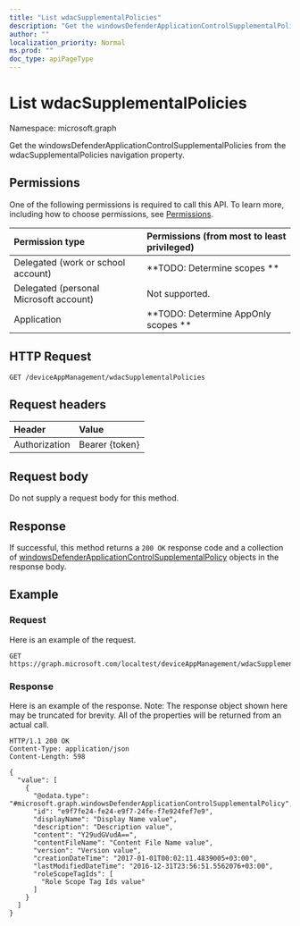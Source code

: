 ```yaml
---
title: "List wdacSupplementalPolicies"
description: "Get the windowsDefenderApplicationControlSupplementalPolicies from the wdacSupplementalPolicies navigation property."
author: ""
localization_priority: Normal
ms.prod: ""
doc_type: apiPageType
---
```


# List wdacSupplementalPolicies

Namespace: microsoft.graph

Get the windowsDefenderApplicationControlSupplementalPolicies from the wdacSupplementalPolicies navigation property.

## Permissions
One of the following permissions is required to call this API. To learn more, including how to choose permissions, see [Permissions](/concepts/permissions-reference.md).

|Permission type|Permissions (from most to least privileged)|
|:---|:---|
|Delegated (work or school account)|**TODO: Determine scopes **|
|Delegated (personal Microsoft account)|Not supported.|
|Application|**TODO: Determine AppOnly scopes **|

## HTTP Request
<!-- {
  "blockType": "ignored"
}
-->
``` http
GET /deviceAppManagement/wdacSupplementalPolicies
```

## Request headers
|Header|Value|
|:---|:---|
|Authorization|Bearer {token}|

## Request body
Do not supply a request body for this method.

## Response
If successful, this method returns a `200 OK` response code and a collection of [windowsDefenderApplicationControlSupplementalPolicy](../resources/windowsdefenderapplicationcontrolsupplementalpolicy.md) objects in the response body.

## Example

### Request
Here is an example of the request.
<!-- {
  "blockType": "request",
  "name": "get_windowsdefenderapplicationcontrolsupplementalpolicy"
}
-->
``` http
GET https://graph.microsoft.com/localtest/deviceAppManagement/wdacSupplementalPolicies
```

### Response
Here is an example of the response. Note: The response object shown here may be truncated for brevity. All of the properties will be returned from an actual call.
<!-- {
  "blockType": "response",
  "truncated": true,
  "@odata.type": "collection(microsoft.graph.windowsdefenderapplicationcontrolsupplementalpolicy)"
}
-->
``` http
HTTP/1.1 200 OK
Content-Type: application/json
Content-Length: 598

{
  "value": [
    {
      "@odata.type": "#microsoft.graph.windowsDefenderApplicationControlSupplementalPolicy",
      "id": "e9f7fe24-fe24-e9f7-24fe-f7e924fef7e9",
      "displayName": "Display Name value",
      "description": "Description value",
      "content": "Y29udGVudA==",
      "contentFileName": "Content File Name value",
      "version": "Version value",
      "creationDateTime": "2017-01-01T00:02:11.4839005+03:00",
      "lastModifiedDateTime": "2016-12-31T23:56:51.5562076+03:00",
      "roleScopeTagIds": [
        "Role Scope Tag Ids value"
      ]
    }
  ]
}
```


